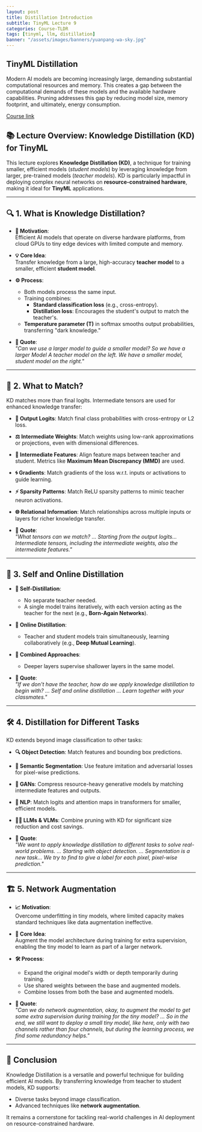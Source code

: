 ```yaml
---
layout: post
title: Distillation Introduction
subtitle: TinyML Lecture 9
categories: Course-TLDR
tags: [tinyml, llm, distillation]
banner: "/assets/images/banners/yuanpang-wa-sky.jpg"
---
```



## TinyML Distillation

Modern AI models are becoming increasingly large, demanding substantial computational resources and memory. This creates a gap between the computational demands of these models and the available hardware capabilities. Pruning addresses this gap by reducing model size, memory footprint, and ultimately, energy consumption.

[Course link](https://hanlab.mit.edu/courses/2024-fall-65940)

## 📚 Lecture Overview: Knowledge Distillation (KD) for TinyML

This lecture explores **Knowledge Distillation (KD)**, a technique for training smaller, efficient models (*student models*) by leveraging knowledge from larger, pre-trained models (*teacher models*). KD is particularly impactful in deploying complex neural networks on **resource-constrained hardware**, making it ideal for **TinyML** applications.

---

## 🔍 1. What is Knowledge Distillation?

- **🎯 Motivation**:  
  Efficient AI models that operate on diverse hardware platforms, from cloud GPUs to tiny edge devices with limited compute and memory.  

- **💡 Core Idea**:  
  Transfer knowledge from a large, high-accuracy **teacher model** to a smaller, efficient **student model**.  

- **⚙️ Process**:  
  - Both models process the same input.  
  - Training combines:  
    - **Standard classification loss** (e.g., cross-entropy).  
    - **Distillation loss**: Encourages the student's output to match the teacher's.  
  - **Temperature parameter (T)** in softmax smooths output probabilities, transferring "dark knowledge."  

- **💬 Quote**:  
  *"Can we use a larger model to guide a smaller model? So we have a larger Model A teacher model on the left. We have a smaller model, student model on the right."*

---

## 🧠 2. What to Match?

KD matches more than final logits. Intermediate tensors are used for enhanced knowledge transfer:  

- **🔢 Output Logits**: Match final class probabilities with cross-entropy or L2 loss.  
- **⚖️ Intermediate Weights**: Match weights using low-rank approximations or projections, even with dimensional differences.  
- **🌊 Intermediate Features**: Align feature maps between teacher and student. Metrics like **Maximum Mean Discrepancy (MMD)** are used.  
- **🌀 Gradients**: Match gradients of the loss w.r.t. inputs or activations to guide learning.  
- **⚡ Sparsity Patterns**: Match ReLU sparsity patterns to mimic teacher neuron activations.  
- **🌐 Relational Information**: Match relationships across multiple inputs or layers for richer knowledge transfer.  

- **💬 Quote**:  
  *"What tensors can we match? ... Starting from the output logits... Intermediate tensors, including the intermediate weights, also the intermediate features."*

---

## 🤝 3. Self and Online Distillation

- **🔄 Self-Distillation**:  
  - No separate teacher needed.  
  - A single model trains iteratively, with each version acting as the teacher for the next (e.g., **Born-Again Networks**).  

- **🤖 Online Distillation**:  
  - Teacher and student models train simultaneously, learning collaboratively (e.g., **Deep Mutual Learning**).  

- **🔗 Combined Approaches**:  
  - Deeper layers supervise shallower layers in the same model.  

- **💬 Quote**:  
  *"If we don't have the teacher, how do we apply knowledge distillation to begin with? ... Self and online distillation ... Learn together with your classmates."*

---

## 🛠️ 4. Distillation for Different Tasks

KD extends beyond image classification to other tasks:  

- **🔍 Object Detection**: Match features and bounding box predictions.  
- **🌈 Semantic Segmentation**: Use feature imitation and adversarial losses for pixel-wise predictions.  
- **🎨 GANs**: Compress resource-heavy generative models by matching intermediate features and outputs.  
- **📖 NLP**: Match logits and attention maps in transformers for smaller, efficient models.  
- **🧑‍💻 LLMs & VLMs**: Combine pruning with KD for significant size reduction and cost savings.  

- **💬 Quote**:  
  *"We want to apply knowledge distillation to different tasks to solve real-world problems. ... Starting with object detection. ... Segmentation is a new task... We try to find to give a label for each pixel, pixel-wise prediction."*

---

## 🏗️ 5. Network Augmentation

- **📈 Motivation**:  
  Overcome underfitting in tiny models, where limited capacity makes standard techniques like data augmentation ineffective.  

- **🔧 Core Idea**:  
  Augment the model architecture during training for extra supervision, enabling the tiny model to learn as part of a larger network.  

- **🛠️ Process**:  
  - Expand the original model's width or depth temporarily during training.  
  - Use shared weights between the base and augmented models.  
  - Combine losses from both the base and augmented models.  

- **💬 Quote**:  
  *"Can we do network augmentation, okay, to augment the model to get some extra supervision during training for the tiny model? ... So in the end, we still want to deploy a small tiny model, like here, only with two channels rather than four channels, but during the learning process, we find some redundancy helps."*

---

## 🎯 Conclusion

Knowledge Distillation is a versatile and powerful technique for building efficient AI models. By transferring knowledge from teacher to student models, KD supports:  
- Diverse tasks beyond image classification.  
- Advanced techniques like **network augmentation**.  

It remains a cornerstone for tackling real-world challenges in AI deployment on resource-constrained hardware.
